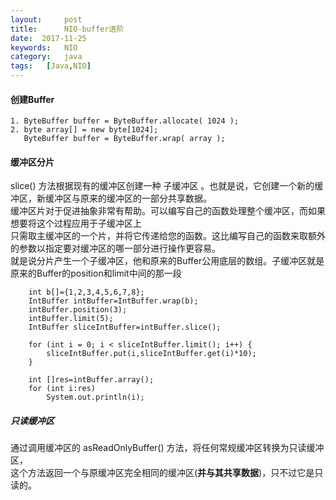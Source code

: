 ```yaml
---
layout:     post
title:      NIO-buffer进阶
date:  2017-11-25
keywords:   NIO
category:   java
tags:   [Java,NIO]
---
```

#### 创建Buffer
```
1. ByteBuffer buffer = ByteBuffer.allocate( 1024 );
2. byte array[] = new byte[1024];
   ByteBuffer buffer = ByteBuffer.wrap( array );
```
#### 缓冲区分片
slice() 方法根据现有的缓冲区创建一种 子缓冲区 。也就是说，它创建一个新的缓冲区，新缓冲区与原来的缓冲区的一部分共享数据。  
缓冲区片对于促进抽象非常有帮助。可以编写自己的函数处理整个缓冲区，而如果想要将这个过程应用于子缓冲区上  
只需取主缓冲区的一个片，并将它传递给您的函数。这比编写自己的函数来取额外的参数以指定要对缓冲区的哪一部分进行操作更容易。  
就是说分片产生一个子缓冲区，他和原来的Buffer公用底层的数组。子缓冲区就是原来的Buffer的position和limit中间的那一段
```
    int b[]={1,2,3,4,5,6,7,8};
    IntBuffer intBuffer=IntBuffer.wrap(b);
    intBuffer.position(3);
    intBuffer.limit(5);
    IntBuffer sliceIntBuffer=intBuffer.slice();

    for (int i = 0; i < sliceIntBuffer.limit(); i++) {
        sliceIntBuffer.put(i,sliceIntBuffer.get(i)*10);
    }

    int []res=intBuffer.array();
    for (int i:res)
        System.out.println(i);
```
#####  只读缓冲区
通过调用缓冲区的 asReadOnlyBuffer() 方法，将任何常规缓冲区转换为只读缓冲区，  
这个方法返回一个与原缓冲区完全相同的缓冲区(**并与其共享数据**)，只不过它是只读的。